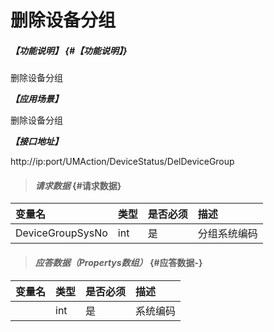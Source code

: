 # 删除设备分组

##### _【功能说明】_ {#【功能说明】}

删除设备分组

_**【应用场景】**_

删除设备分组

_**【接口地址】**_

http://ip:port/UMAction/DeviceStatus/DelDeviceGroup


> #### _请求数据_ {#请求数据}

| 变量名 | 类型 | 是否必须 | 描述 |
| :--- | :--- | :--- | :--- |
| DeviceGroupSysNo | int | 是 | 分组系统编码 |

> #### _应答数据（Propertys数组）_ {#应答数据-}

| 变量名 | 类型 | 是否必须 | 描述 |
| :--- | :--- | :--- | :--- |
| | int | 是 | 系统编码 |



